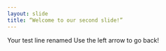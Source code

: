 ```yaml
---
layout: slide
title: “Welcome to our second slide!”
---
```

Your test line renamed
Use the left arrow to go back!
